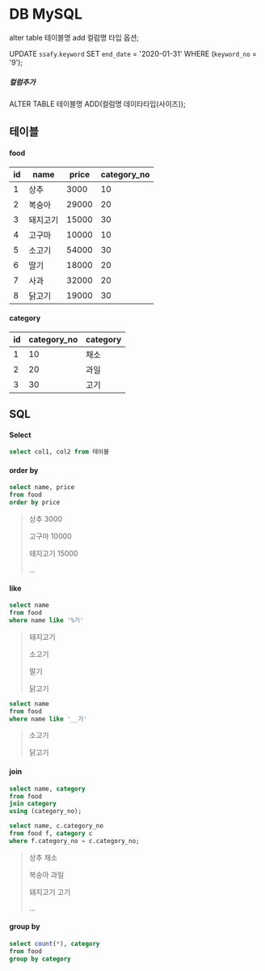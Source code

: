 # DB MySQL

alter table 테이블명 add 컬럼명 타입 옵션;



UPDATE `ssafy`.`keyword` SET `end_date` = '2020-01-31' WHERE (`keyword_no` = '9');



##### 컬럼추가

ALTER TABLE 테이블명 ADD(컬럼명 데이타타입(사이즈));







##### 

## 테이블

#### food

| id   | name     | price | category_no |
| ---- | -------- | ----- | ----------- |
| 1    | 상추     | 3000  | 10          |
| 2    | 복숭아   | 29000 | 20          |
| 3    | 돼지고기 | 15000 | 30          |
| 4    | 고구마   | 10000 | 10          |
| 5    | 소고기   | 54000 | 30          |
| 6    | 딸기     | 18000 | 20          |
| 7    | 사과     | 32000 | 20          |
| 8    | 닭고기   | 19000 | 30          |

#### category

| id   | category_no | category |
| ---- | ----------- | -------- |
| 1    | 10          | 채소     |
| 2    | 20          | 과일     |
| 3    | 30          | 고기     |



## SQL

#### Select

```sql
select col1, col2 from 테이블 
```



#### order by

```sql
select name, price
from food
order by price
```

>상추             3000
>
>고구마       10000
>
>돼지고기   15000
>
>...



#### like

```sql
select name
from food
where name like '%기'
```

> 돼지고기
>
> 소고기
>
> 딸기
>
> 닭고기



```sql
select name
from food
where name like '__기'
```

>소고기
>
>닭고기





#### join

```sql
select name, category
from food
join category
using (category_no);

select name, c.category_no
from food f, category c
where f.category_no = c.category_no;
```

> 상추           채소
>
> 복숭아       과일
>
> 돼지고기   고기
>
> ...



#### group by

```sql
select count(*), category
from food
group by category
```

>
>
>